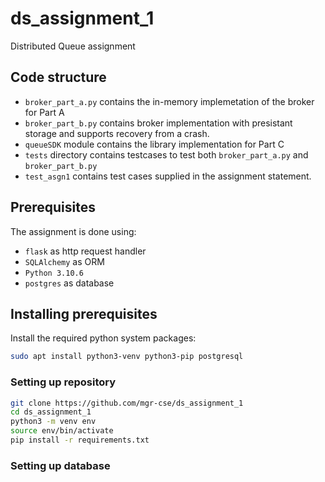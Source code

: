 # ds_assignment_1

Distributed Queue assignment

## Code structure
* `broker_part_a.py` contains the in-memory implemetation of the broker for Part A
* `broker_part_b.py` contains broker implementation with presistant storage and supports recovery from a crash.
* `queueSDK` module contains the library implementation for Part C
* `tests` directory contains testcases to test both `broker_part_a.py` and `broker_part_b.py`
* `test_asgn1` contains test cases supplied in the assignment statement.

## Prerequisites
The assignment is done using:
* `flask` as http request handler
* `SQLAlchemy` as ORM
* `Python 3.10.6`
* `postgres` as database

## Installing prerequisites

Install the required python system packages: 
```bash
sudo apt install python3-venv python3-pip postgresql
```
### Setting up repository
```bash
git clone https://github.com/mgr-cse/ds_assignment_1
cd ds_assignment_1
python3 -m venv env
source env/bin/activate
pip install -r requirements.txt
```
### Setting up database



    